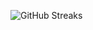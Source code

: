 ![GitHub Streaks](https://github-streaks-mqc9.onrender.com/streak/happilli/image?theme=midnight&cache_bust=1743147726&lang=ja)
